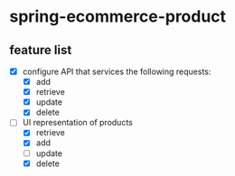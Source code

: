 # spring-ecommerce-product

## feature list

- [x] configure API that services the following requests:
  - [x] add
  - [x] retrieve
  - [x] update
  - [x] delete

- [ ] UI representation of products
  - [x] retrieve
  - [x] add
  - [ ] update
  - [x] delete
